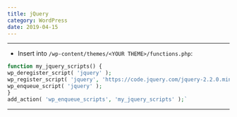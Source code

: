 ```yaml
---
title: jQuery
category: WordPress
date: 2019-04-15
---
```


-----

* Insert into `/wp-content/themes/<YOUR THEME>/functions.php`:
```php
function my_jquery_scripts() {
wp_deregister_script( 'jquery' );
wp_register_script( 'jquery', 'https://code.jquery.com/jquery-2.2.0.min.js');
wp_enqueue_script( 'jquery' );
}
add_action( 'wp_enqueue_scripts', 'my_jquery_scripts' );`
```

-----